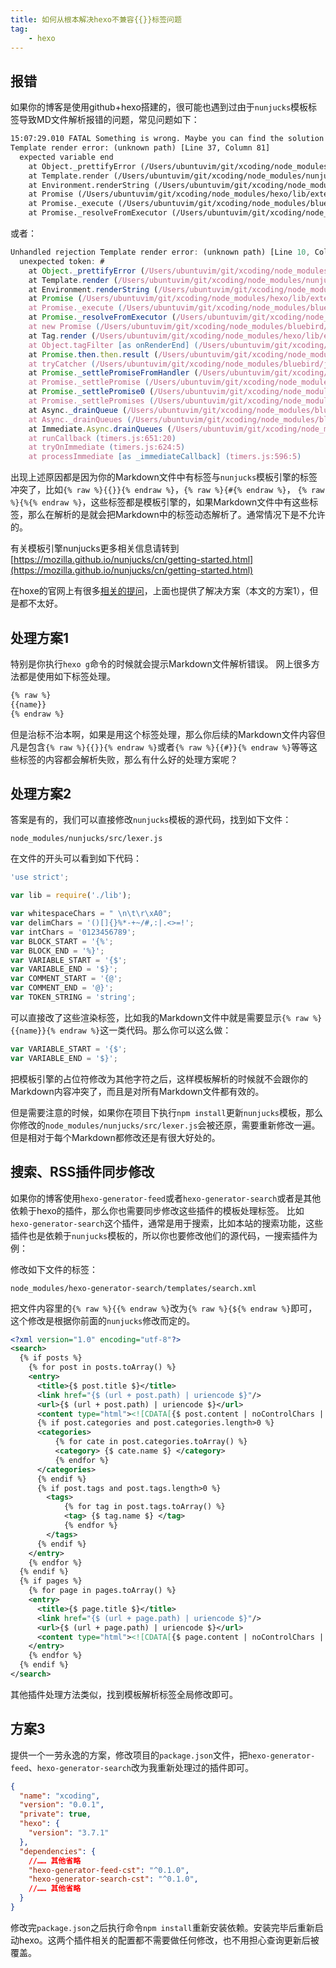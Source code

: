 ```yaml
---
title: 如何从根本解决hexo不兼容{{}}标签问题
tag:
	- hexo
---
```


## 报错

如果你的博客是使用github+hexo搭建的，很可能也遇到过由于`nunjucks`模板标签导致MD文件解析报错的问题，常见问题如下：

```html
15:07:29.010 FATAL Something is wrong. Maybe you can find the solution here: http://hexo.io/docs/troubleshooting.html
Template render error: (unknown path) [Line 37, Column 81]
  expected variable end
    at Object._prettifyError (/Users/ubuntuvim/git/xcoding/node_modules/nunjucks/src/lib.js:36:11)
    at Template.render (/Users/ubuntuvim/git/xcoding/node_modules/nunjucks/src/environment.js:524:21)
    at Environment.renderString (/Users/ubuntuvim/git/xcoding/node_modules/nunjucks/src/environment.js:362:17)
    at Promise (/Users/ubuntuvim/git/xcoding/node_modules/hexo/lib/extend/tag.js:66:9)
    at Promise._execute (/Users/ubuntuvim/git/xcoding/node_modules/bluebird/js/release/debuggability.js:303:9)
    at Promise._resolveFromExecutor (/Users/ubuntuvim/git/xcoding/node_modules/bluebird/js/release/promise.js:483:18)
```

或者：

```js
Unhandled rejection Template render error: (unknown path) [Line 10, Column 95]
  unexpected token: #
    at Object._prettifyError (/Users/ubuntuvim/git/xcoding/node_modules/nunjucks/src/lib.js:36:11)
    at Template.render (/Users/ubuntuvim/git/xcoding/node_modules/nunjucks/src/environment.js:524:21)
    at Environment.renderString (/Users/ubuntuvim/git/xcoding/node_modules/nunjucks/src/environment.js:362:17)
    at Promise (/Users/ubuntuvim/git/xcoding/node_modules/hexo/lib/extend/tag.js:66:9)
    at Promise._execute (/Users/ubuntuvim/git/xcoding/node_modules/bluebird/js/release/debuggability.js:303:9)
    at Promise._resolveFromExecutor (/Users/ubuntuvim/git/xcoding/node_modules/bluebird/js/release/promise.js:483:18)
    at new Promise (/Users/ubuntuvim/git/xcoding/node_modules/bluebird/js/release/promise.js:79:10)
    at Tag.render (/Users/ubuntuvim/git/xcoding/node_modules/hexo/lib/extend/tag.js:64:10)
    at Object.tagFilter [as onRenderEnd] (/Users/ubuntuvim/git/xcoding/node_modules/hexo/lib/hexo/post.js:230:16)
    at Promise.then.then.result (/Users/ubuntuvim/git/xcoding/node_modules/hexo/lib/hexo/render.js:65:19)
    at tryCatcher (/Users/ubuntuvim/git/xcoding/node_modules/bluebird/js/release/util.js:16:23)
    at Promise._settlePromiseFromHandler (/Users/ubuntuvim/git/xcoding/node_modules/bluebird/js/release/promise.js:512:31)
    at Promise._settlePromise (/Users/ubuntuvim/git/xcoding/node_modules/bluebird/js/release/promise.js:569:18)
    at Promise._settlePromise0 (/Users/ubuntuvim/git/xcoding/node_modules/bluebird/js/release/promise.js:614:10)
    at Promise._settlePromises (/Users/ubuntuvim/git/xcoding/node_modules/bluebird/js/release/promise.js:693:18)
    at Async._drainQueue (/Users/ubuntuvim/git/xcoding/node_modules/bluebird/js/release/async.js:133:16)
    at Async._drainQueues (/Users/ubuntuvim/git/xcoding/node_modules/bluebird/js/release/async.js:143:10)
    at Immediate.Async.drainQueues (/Users/ubuntuvim/git/xcoding/node_modules/bluebird/js/release/async.js:17:14)
    at runCallback (timers.js:651:20)
    at tryOnImmediate (timers.js:624:5)
    at processImmediate [as _immediateCallback] (timers.js:596:5)
```

出现上述原因都是因为你的Markdown文件中有标签与`nunjucks`模板引擎的标签冲突了，比如`{% raw %}{{}}{% endraw %}`，`{% raw %}{#{% endraw %}`， `{% raw %}{%{% endraw %}`，这些标签都是模板引擎的，如果Markdown文件中有这些标签，那么在解析的是就会把Markdown中的标签动态解析了。通常情况下是不允许的。

有关模板引擎nunjucks更多相关信息请转到[https://mozilla.github.io/nunjucks/cn/getting-started.html](https://mozilla.github.io/nunjucks/cn/getting-started.html)

在hoxe的官网上有很多[相关的提问](https://github.com/hexojs/hexo/issues?utf8=%E2%9C%93&q=unexpected+token)，上面也提供了解决方案（本文的方案1），但是都不太好。


## 处理方案1
特别是你执行`hexo g`命令的时候就会提示Markdown文件解析错误。
网上很多方法都是使用如下标签处理。

```html
{% raw %}
{{name}}
{% endraw %}
```

但是治标不治本啊，如果是用这个标签处理，那么你后续的Markdown文件内容但凡是包含`{% raw %}{{}}{% endraw %}`或者`{% raw %}{{#}}{% endraw %}`等等这些标签的内容都会解析失败，那么有什么好的处理方案呢？

## 处理方案2
答案是有的，我们可以直接修改`nunjucks`模板的源代码，找到如下文件：
```language
node_modules/nunjucks/src/lexer.js
```
在文件的开头可以看到如下代码：
```js
'use strict';

var lib = require('./lib');

var whitespaceChars = " \n\t\r\xA0";
var delimChars = '()[]{}%*-+~/#,:|.<>=!';
var intChars = '0123456789';
var BLOCK_START = '{%';
var BLOCK_END = '%}';
var VARIABLE_START = '{$';
var VARIABLE_END = '$}';
var COMMENT_START = '{@';
var COMMENT_END = '@}';
var TOKEN_STRING = 'string';
```

可以直接改了这些渲染标签，比如我的Markdown文件中就是需要显示`{% raw %}{{name}}{% endraw %}`这一类代码。那么你可以这么做：
```js
var VARIABLE_START = '{$';
var VARIABLE_END = '$}';
```
把模板引擎的占位符修改为其他字符之后，这样模板解析的时候就不会跟你的Markdown内容冲突了，而且是对所有Markdown文件都有效的。

但是需要注意的时候，如果你在项目下执行`npm install`更新`nunjucks`模板，那么你修改的`node_modules/nunjucks/src/lexer.js`会被还原，需要重新修改一遍。
但是相对于每个Markdown都修改还是有很大好处的。


## 搜索、RSS插件同步修改

如果你的博客使用`hexo-generator-feed`或者`hexo-generator-search`或者是其他依赖于hexo的插件，那么你也需要同步修改这些插件的模板处理标签。
比如`hexo-generator-search`这个插件，通常是用于搜索，比如本站的搜索功能，这些插件也是依赖于`nunjucks`模板的，所以你也要修改他们的源代码，一搜索插件为例：

修改如下文件的标签：
```
node_modules/hexo-generator-search/templates/search.xml
```

把文件内容里的`{% raw %}{{% endraw %}`改为`{% raw %}{${% endraw %}`即可，这个修改是根据你前面的`nunjucks`修改而定的。
```xml
<?xml version="1.0" encoding="utf-8"?>
<search> 
  {% if posts %}
    {% for post in posts.toArray() %}
    <entry>
      <title>{$ post.title $}</title>
      <link href="{$ (url + post.path) | uriencode $}"/>
      <url>{$ (url + post.path) | uriencode $}</url>
      <content type="html"><![CDATA[{$ post.content | noControlChars | safe $}]]></content>
      {% if post.categories and post.categories.length>0 %}
      <categories>
          {% for cate in post.categories.toArray() %}
          <category> {$ cate.name $} </category>
          {% endfor %}
      </categories>
      {% endif %}
      {% if post.tags and post.tags.length>0 %}
        <tags>
            {% for tag in post.tags.toArray() %}
            <tag> {$ tag.name $} </tag>
            {% endfor %}
        </tags>
      {% endif %}
    </entry>
    {% endfor %}
  {% endif %}
  {% if pages %}
    {% for page in pages.toArray() %}
    <entry>
      <title>{$ page.title $}</title>
      <link href="{$ (url + page.path) | uriencode $}"/>
      <url>{$ (url + page.path) | uriencode $}</url>
      <content type="html"><![CDATA[{$ page.content | noControlChars | safe $}]]></content>
    </entry>
    {% endfor %}
  {% endif %}
</search>
```

其他插件处理方法类似，找到模板解析标签全局修改即可。


## 方案3

提供一个一劳永逸的方案，修改项目的`package.json`文件，把`hexo-generator-feed`、`hexo-generator-search`改为我重新处理过的插件即可。

```json
{
  "name": "xcoding",
  "version": "0.0.1",
  "private": true,
  "hexo": {
    "version": "3.7.1"
  },
  "dependencies": {
    //…… 其他省略
    "hexo-generator-feed-cst": "^0.1.0",
    "hexo-generator-search-cst": "^0.1.0",
    //…… 其他省略
  }
}
```

修改完`package.json`之后执行命令`npm install`重新安装依赖。安装完毕后重新启动hexo。这两个插件相关的配置都不需要做任何修改，也不用担心查询更新后被覆盖。